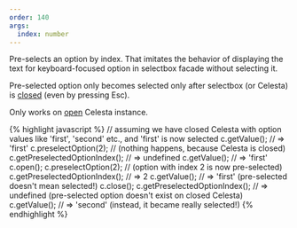 ```yaml
---
order: 140
args:
  index: number
---
```

Pre-selects an option by index. That imitates the behavior of displaying the text for keyboard-focused option 
in selectbox facade without selecting it.

Pre-selected option only becomes selected only after selectbox (or Celesta) is [closed](#close) (even by pressing Esc).

Only works on [open](#open) Celesta instance.

{% highlight javascript %}
// assuming we have closed Celesta with option values like 'first', 'second' etc., and 'first' is now selected
c.getValue(); // => 'first'
c.preselectOption(2); // (nothing happens, because Celesta is closed)
c.getPreselectedOptionIndex(); // => undefined
c.getValue(); // => 'first'
c.open();
c.preselectOption(2); // (option with index 2 is now pre-selected)
c.getPreselectedOptionIndex(); // => 2
c.getValue(); // => 'first' (pre-selected doesn't mean selected!)
c.close();
c.getPreselectedOptionIndex(); // => undefined (pre-selected option doesn't exist on closed Celesta)
c.getValue(); // => 'second' (instead, it became really selected!)
{% endhighlight %}
